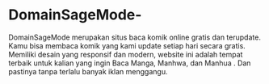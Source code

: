 # DomainSageMode-
DomainSageMode merupakan situs baca komik online gratis dan terupdate. Kamu bisa membaca komik yang kami update setiap hari secara gratis. Memiliki desain yang responsif dan modern, website ini adalah tempat terbaik untuk kalian yang ingin Baca Manga, Manhwa, dan Manhua . Dan pastinya tanpa terlalu banyak iklan menggangu.
